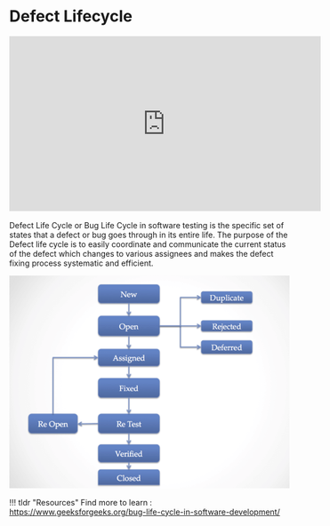 # Defect Lifecycle


<iframe width="560" height="315" src="https://www.youtube.com/embed/vul-gv1NwGk" title="YouTube video player" frameborder="0" allow="accelerometer; autoplay; clipboard-write; encrypted-media; gyroscope; picture-in-picture" allowfullscreen></iframe>

Defect Life Cycle or Bug Life Cycle in software testing is the specific set of states that a defect or bug goes through in its entire life. The purpose of the Defect life cycle is to easily coordinate and communicate the current status of the defect which changes to various assignees and makes the defect fixing process systematic and efficient.


<img src="/assets/DefectLifeCycle.png"> </dr>




!!! tldr "Resources"
    Find more to learn : <a target="_blank" href="https://www.geeksforgeeks.org/bug-life-cycle-in-software-development/">https://www.geeksforgeeks.org/bug-life-cycle-in-software-development/</a>
